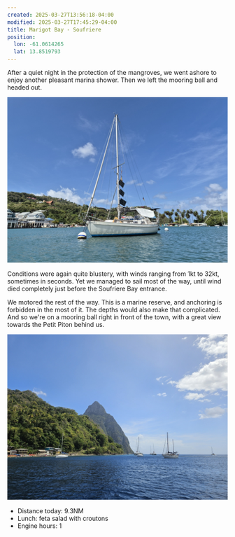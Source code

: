 ```yaml
---
created: 2025-03-27T13:56:18-04:00
modified: 2025-03-27T17:45:29-04:00
title: Marigot Bay - Soufriere
position:
  lon: -61.0614265
  lat: 13.8519793
---
```


After a quiet night in the protection of the mangroves, we went ashore to enjoy another pleasant marina shower. Then we left the mooring ball and headed out.

![Image](../2025/32cde339ba69d6874eeb5cdcce44adae.jpg) 

Conditions were again quite blustery, with winds ranging from 1kt to 32kt, sometimes in seconds. Yet we managed to sail most of the way, until wind died completely just before the Soufriere Bay entrance.

We motored the rest of the way. This is a marine reserve, and anchoring is forbidden in the most of it. The depths would also make that complicated. And so we're on a mooring ball right in front of the town, with a great view towards the Petit Piton behind us.

![Image](../2025/b46eca2fe43d65dd3a3f0c78bc4c1a1e.jpg) 

* Distance today: 9.3NM
* Lunch: feta salad with croutons
* Engine hours: 1

